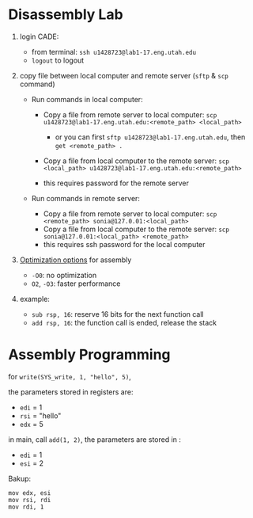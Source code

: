 # Disassembly Lab

1. login CADE:

   - from terminal: `ssh u1428723@lab1-17.eng.utah.edu`
   - `logout` to logout
2. copy file between local computer and remote server (`sftp` & `scp` command)

   - Run commands in local computer:

     - Copy a file from remote server to local computer: `scp u1428723@lab1-17.eng.utah.edu:<remote_path> <local_path>`
       - or you can first `sftp u1428723@lab1-17.eng.utah.edu`, then `get <remote_path> .`

     - Copy a file from local computer to the remote server: `scp <local_path> u1428723@lab1-17.eng.utah.edu:<remote_path>`
     - this requires password for the remote server

   - Run commands in remote server:

     - Copy a file from remote server to local computer: `scp <remote_path> sonia@127.0.01:<local_path>`
     - Copy a file from local computer to the remote server: `scp sonia@127.0.01:<local_path> <remote_path>`
     - this requires ssh password for the local computer
3. [Optimization options](https://developer.arm.com/documentation/100748/0618/Using-Common-Compiler-Options/Selecting-optimization-options) for assembly
   - `-O0`: no optimization
   - `O2`, `-O3`: faster performance
4. example:
   - `sub rsp, 16`: reserve 16 bits for the next function call 
   - `add rsp, 16`: the function call is ended, release the stack

# Assembly Programming

for `write(SYS_write, 1, "hello", 5)`,

the parameters stored in registers are: 

- `edi` = 1
- `rsi` = "hello"
- `edx` = 5



in main, call `add(1, 2)`, the parameters are stored in :

- `edi` = 1
- `esi` = 2



Bakup:

```assembly
mov edx, esi
mov rsi, rdi
mov rdi, 1
```

